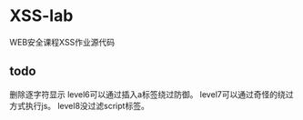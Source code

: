 # XSS-lab
WEB安全课程XSS作业源代码

## todo
删除逐字符显示
level6可以通过插入a标签绕过防御。
level7可以通过奇怪的绕过方式执行js。
level8没过滤script标签。
